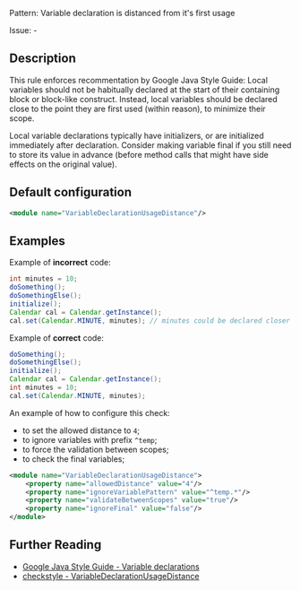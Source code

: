 Pattern: Variable declaration is distanced from it's first usage

Issue: -

## Description

This rule enforces recommentation by Google Java Style Guide: Local variables should not be habitually declared at the start of their containing block or block-like construct. Instead, local variables should be declared close to the point they are first used (within reason), to minimize their scope.

Local variable declarations typically have initializers, or are initialized immediately after declaration. Consider making variable final if you still need to store its value in advance (before method calls that might have side effects on the original value).

## Default configuration

```xml
<module name="VariableDeclarationUsageDistance"/>
```

## Examples

Example of **incorrect** code:

```java
int minutes = 10;
doSomething();
doSomethingElse();
initialize();
Calendar cal = Calendar.getInstance();
cal.set(Calendar.MINUTE, minutes); // minutes could be declared closer to it's first usage
```
        
Example of **correct** code:

```java
doSomething();
doSomethingElse();
initialize();
Calendar cal = Calendar.getInstance();
int minutes = 10;
cal.set(Calendar.MINUTE, minutes);
```
        
An example of how to configure this check: 
- to set the allowed distance to `4`; 
- to ignore variables with prefix `^temp`;
- to force the validation between scopes; 
- to check the final variables; 

```xml
<module name="VariableDeclarationUsageDistance">
    <property name="allowedDistance" value="4"/>
    <property name="ignoreVariablePattern" value="^temp.*"/>
    <property name="validateBetweenScopes" value="true"/>
    <property name="ignoreFinal" value="false"/>
</module>
```

## Further Reading

* [Google Java Style Guide - Variable declarations](https://google.github.io/styleguide/javaguide.html#s4.8.2-variable-declarations)
* [checkstyle - VariableDeclarationUsageDistance](http://checkstyle.sourceforge.net/config_coding.html#VariableDeclarationUsageDistance)
